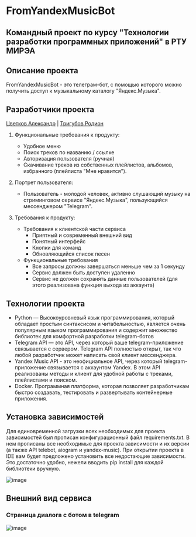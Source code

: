 # FromYandexMusicBot
## Командный проект по курсу "Технологии разработки программных приложений" в РТУ МИРЭА
## Описание проекта
FromYandexMusicBot - это телеграм-бот, с помощью которого можно получить доступ к музыкальному каталогу "Яндекс.Музыка".
## Разработчики проекта
[Цветков Александр](https://github.com/yofujtsu) | [Тригубов Родион](https://github.com/Ulquiorrashif)

1. Функциональные требования к продукту:
    - Удобное меню
    - Поиск треков по названию / ссылке
    - Авторизация пользователя (ручная)
    - Скачивание треков из собственных плейлистов, альбомов, избранного (плейлиста "Мне нравится"). 

2. Портрет пользователя:
    - Пользователь - молодой человек, активно слушающий музыку на стриминговом сервисе "Яндекс.Музыка", пользующийся мессенджером "Telegram".

3. Требования к продукту:
    + Требования к клиентской части сервиса
      - Приятный и современный внешний вид 
      - Понятный интерфейс
      - Кнопки для команд
      - Обновляющийся список песен
    + Функциональные требования
      - Все запросы должны завершаться меньше чем за 1 секунду
      - Сервис должен быть доступен удаленно
      - Сервис не должен сохранять данные пользователей (для этого реализована функция выхода из аккаунта)
 
## Технологии проекта
   + Python — Высокоуровневый язык программирования, который обладает простым синтаксисом и читабельностью, является очень популярным языком программирования и содержит множество библиотек для комфортной разработки telegram-ботов
   + Telegram API — это API, через который ваше telegram-приложение связывается с сервером. Telegram API полностью открыт, так что любой разработчик может написать свой клиент мессенджера.
   + Yandex Music API - это неофициальное API, через который telegram-приложение связывается с аккаунтом Yandex. В этом API реализованы методы и клиент для удобной работы с треками, плейлистами и поиском.
   + Docker. Программная платформа, которая позволяет разработчикам быстро создавать, тестировать и развертывать контейнерные приложения.


## Установка зависимостей
Для единовременной загрузки всех необходимых для проекта зависимостей был прописан конфигурационный файл requirements.txt. В нем прописаны все необходимые для проекта зависимости и их версии (а также API telebot, aiogram и yandex-music). При открытии проекта в IDE вам будет предложено установить все недостающие зависимости. Это достаточно удобно, нежели вводить pip install для каждой библиотеки вручную.

![image](https://github.com/yofujitsu/tg_music_bot/assets/78373273/5f997ee1-d46e-4050-a969-86a9ac5f035e)



## Внешний вид сервиса
### Страница диалога с ботом в telegram
![image](https://github.com/yofujitsu/tg_music_bot/assets/78373273/6d3dff07-08e5-49bb-899d-2855a77a4ce2)
